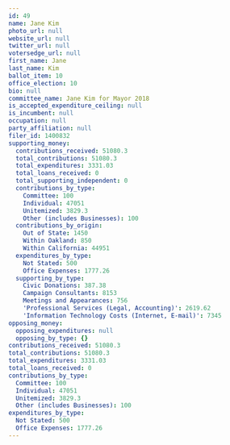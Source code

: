 ```yaml
---
id: 49
name: Jane Kim
photo_url: null
website_url: null
twitter_url: null
votersedge_url: null
first_name: Jane
last_name: Kim
ballot_item: 10
office_election: 10
bio: null
committee_name: Jane Kim for Mayor 2018
is_accepted_expenditure_ceiling: null
is_incumbent: null
occupation: null
party_affiliation: null
filer_id: 1400832
supporting_money:
  contributions_received: 51080.3
  total_contributions: 51080.3
  total_expenditures: 3331.03
  total_loans_received: 0
  total_supporting_independent: 0
  contributions_by_type:
    Committee: 100
    Individual: 47051
    Unitemized: 3829.3
    Other (includes Businesses): 100
  contributions_by_origin:
    Out of State: 1450
    Within Oakland: 850
    Within California: 44951
  expenditures_by_type:
    Not Stated: 500
    Office Expenses: 1777.26
  supporting_by_type:
    Civic Donations: 387.38
    Campaign Consultants: 8153
    Meetings and Appearances: 756
    'Professional Services (Legal, Accounting)': 2619.62
    'Information Technology Costs (Internet, E-mail)': 7345
opposing_money:
  opposing_expenditures: null
  opposing_by_type: {}
contributions_received: 51080.3
total_contributions: 51080.3
total_expenditures: 3331.03
total_loans_received: 0
contributions_by_type:
  Committee: 100
  Individual: 47051
  Unitemized: 3829.3
  Other (includes Businesses): 100
expenditures_by_type:
  Not Stated: 500
  Office Expenses: 1777.26
---
```

